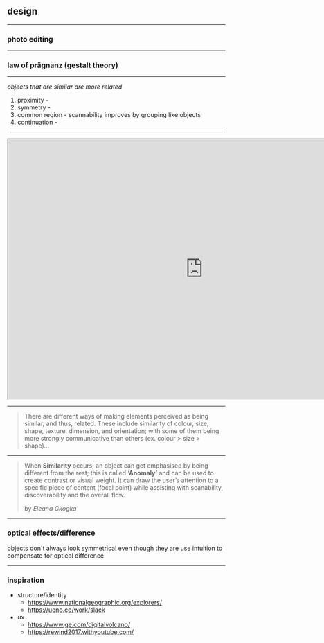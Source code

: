 ## design

----

### photo editing

----

### law of prägnanz (gestalt theory)

----

_objects that are similar are more related_

1. proximity -
2. symmetry -
3. common region - scannability improves by grouping like objects
4. continuation -

----

<!-- <iframe src="https://drive.google.com/file/d/18_yxw4Y2W6MlMerrCUT89Ay1r0fWM3R3/preview" width="640" height="480"></iframe> -->
<iframe src="https://lawsofux.com/law-of-proximity.html" width="900" height="600"></iframe>

----

>There are different ways of making elements perceived as being similar, and thus, related. These include similarity of colour, size, shape, texture, dimension, and orientation; with some of them being more strongly communicative than others (ex. colour > size > shape)...

----

 >When **Similarity** occurs, an object can get emphasised by being different from the rest; this is called **‘Anomaly’** and can be used to create contrast or visual weight. It can draw the user’s attention to a specific piece of content (focal point) while assisting with scanability, discoverability and the overall flow.
>
> by _Eleana Gkogka_

----

### optical effects/difference
objects don't always look symmetrical even though they are
use intuition to compensate for optical difference

----

### inspiration
* structure/identity
  - https://www.nationalgeographic.org/explorers/
  - https://ueno.co/work/slack
* ux
  - https://www.ge.com/digitalvolcano/
  - https://rewind2017.withyoutube.com/
